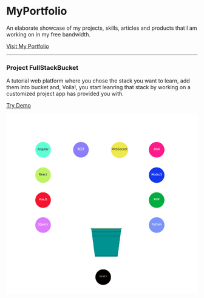 # MyPortfolio
An elaborate showcase of my projects, skills, articles and products that I am working on in my free bandwidth.

[Visit My Portfolio](http://buffalo.edu/~pdeshmuk)

***

### Project FullStackBucket
A tutorial web platform where you chose the stack you want to learn, add them into bucket and, Voila!, you start leanring that stack by working on a customized project app has provided you with.
                                                
   [Try Demo](http://www.buffalo.edu/~pdeshmuk/tuto.html)
                                  
                                                
![alt text](tuto.png)




